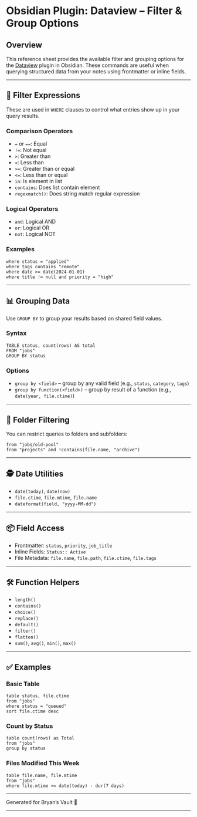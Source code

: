 # Obsidian Plugin: Dataview – Filter & Group Options

## Overview

This reference sheet provides the available filter and grouping options for the [Dataview](https://blacksmithgu.github.io/obsidian-dataview/) plugin in Obsidian. These commands are useful when querying structured data from your notes using frontmatter or inline fields.

---

## 🧪 Filter Expressions

These are used in `WHERE` clauses to control what entries show up in your query results.

### Comparison Operators
- `=` or `==`: Equal
- `!=`: Not equal
- `>`: Greater than
- `<`: Less than
- `>=`: Greater than or equal
- `<=`: Less than or equal
- `in`: Is element in list
- `contains`: Does list contain element
- `regexmatch()`: Does string match regular expression

### Logical Operators
- `and`: Logical AND
- `or`: Logical OR
- `not`: Logical NOT

### Examples
```dataview
where status = "applied"
where tags contains "remote"
where date >= date(2024-01-01)
where title != null and priority = "high"
```

---

## 📊 Grouping Data

Use `GROUP BY` to group your results based on shared field values.

### Syntax
```dataview
TABLE status, count(rows) AS total
FROM "jobs"
GROUP BY status
```

### Options
- `group by <field>` – group by any valid field (e.g., `status`, `category`, `tags`)
- `group by function(<field>)` – group by result of a function (e.g., `date(year, file.ctime)`)

---

## 📁 Folder Filtering

You can restrict queries to folders and subfolders:

```dataview
from "jobs/old-pool"
from "projects" and !contains(file.name, "archive")
```

---

## 🕵️ Date Utilities

- `date(today)`, `date(now)`
- `file.ctime`, `file.mtime`, `file.name`
- `dateformat(field, "yyyy-MM-dd")`

---

## 📦 Field Access

- Frontmatter: `status`, `priority`, `job_title`
- Inline Fields: `Status:: Active`
- File Metadata: `file.name`, `file.path`, `file.ctime`, `file.tags`

---

## 🛠 Function Helpers

- `length()`
- `contains()`
- `choice()`
- `replace()`
- `default()`
- `filter()`
- `flatten()`
- `sum()`, `avg()`, `min()`, `max()`

---

## ✅ Examples

### Basic Table
```dataview
table status, file.ctime
from "jobs"
where status = "queued"
sort file.ctime desc
```

### Count by Status
```dataview
table count(rows) as Total
from "jobs"
group by status
```

### Files Modified This Week
```dataview
table file.name, file.mtime
from "jobs"
where file.mtime >= date(today) - dur(7 days)
```

---

Generated for Bryan’s Vault 🧠

---
